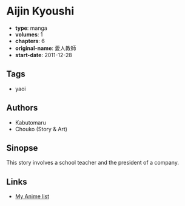 # Aijin Kyoushi

-   **type**: manga
-   **volumes**: 1
-   **chapters**: 6
-   **original-name**: 愛人教師
-   **start-date**: 2011-12-28

## Tags

-   yaoi

## Authors

-   Kabutomaru
-   Chouko (Story & Art)

## Sinopse

This story involves a school teacher and the president of a company.

## Links

-   [My Anime list](https://myanimelist.net/manga/39413/Aijin_Kyoushi)
